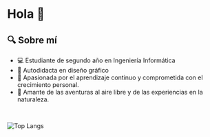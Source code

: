 <h1>Hola 👋</h1> 

## 🔍 Sobre mí

- 💻 Estudiante de segundo año en Ingeniería Informática
- 🎨 Autodidacta en diseño gráfico
- 🌱 Apasionada por el aprendizaje continuo y comprometida con el crecimiento personal.
- 🌿 Amante de las aventuras al aire libre y de las experiencias en la naturaleza.

<br>

![Top Langs](https://github-readme-stats.vercel.app/api/top-langs/?username=NataMellado&layout=compact&theme=jolly&show_icons=true)

